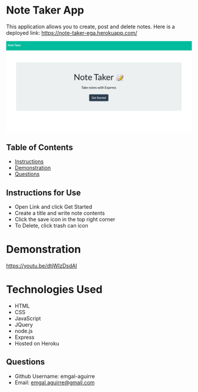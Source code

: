 # Note Taker App
This application allows you to create, post and delete notes. 
Here is a deployed link: https://note-taker-ega.herokuapp.com/


![ ](public/assets/screenshot.png)

 
 ## Table of Contents 
 * [Instructions](#Installation-Instructions)  
 * [Demonstration](#Demonstration)
  * [Questions](#Questions) 
 
 
 
 ## Instructions for Use 
* Open Link and click Get Started 
* Create a title and write note contents
* Click the save icon in the top right corner 
* To Delete, click trash can icon

# Demonstration
https://youtu.be/dtjWIzDsdAI

# Technologies Used
* HTML 
* CSS 
* JavaScript 
* JQuery
* node.js
* Express
* Hosted on Heroku 

 ## Questions  
 * Github Username: emgal-aguirre 
 * Email: emgal.aguirre@gmail.com 
 
